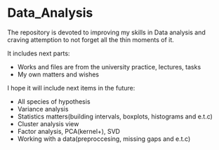 # Data_Analysis
The repository is devoted to improving my skills in Data analysis and craving attemption to not forget all the thin moments of it.

It includes next parts:
- Works and files are from the university practice, lectures, tasks
- My own matters and wishes 

I hope it will include next items in the future:
- All species of hypothesis 
- Variance analysis
- Statistics matters(building intervals, boxplots, histograms and e.t.c)
- Cluster analysis view 
- Factor analysis, PCA(kernel+), SVD
- Working with a data(preproccesing, missing gaps and e.t.c)
